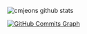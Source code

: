 <!--
**cmjeon/cmjeon** is a ✨ _special_ ✨ repository because its `README.md` (this file) appears on your GitHub profile.

Here are some ideas to get you started:

- 🔭 I’m currently working on ...
- 🌱 I’m currently learning ...
- 👯 I’m looking to collaborate on ...
- 🤔 I’m looking for help with ...
- 💬 Ask me about ...
- 📫 How to reach me: ...
- 😄 Pronouns: ...
- ⚡ Fun fact: ...
-->

![cmjeons github stats](https://github-readme-stats.vercel.app/api?username=cmjeon&show_icons=true&theme=merko)

<!-- 
<div>
  <img alt="Snake Gif" src="https://github.com/cmjeon/cmjeon/blob/main/Snake_Gif.svg" />
  <a href="#"><img src="https://capsule-render.vercel.app/api?type=waving&color=_hexcode&height=100&section=footer" /></a>
</div>
-->

<a href="http://www.github.com/cmjeon"><img src="https://activity-graph.herokuapp.com/graph?username=cmjeon&bg_color=1c1917&color=ffffff&line=0891b2&point=ffffff&area_color=1c1917&area=true&hide_border=true&custom_title=GitHub%20Commits%20Graph" alt="GitHub Commits Graph" /></a>


